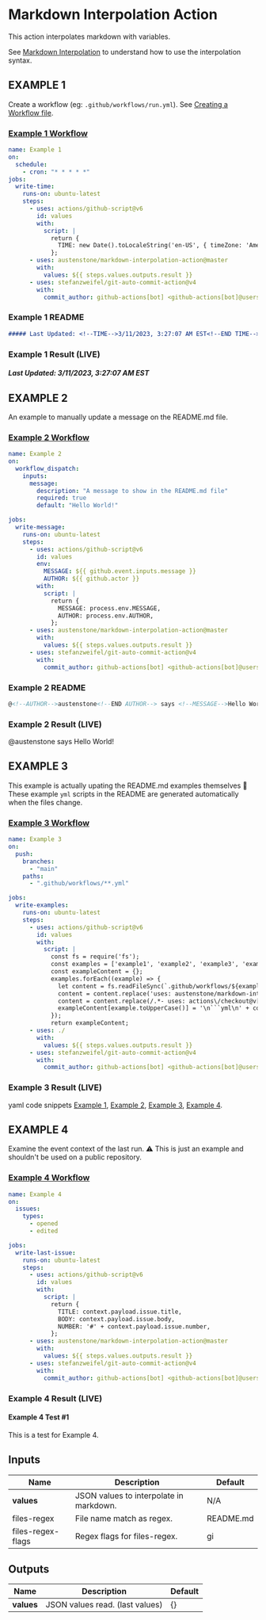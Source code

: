 # Markdown Interpolation Action

This action interpolates markdown with variables.

See [Markdown Interpolation](https://github.com/austenstone/markdown-interpolation#writing) to understand how to use the interpolation syntax.

## EXAMPLE 1
Create a workflow (eg: `.github/workflows/run.yml`). See [Creating a Workflow file](https://help.github.com/en/articles/configuring-a-workflow#creating-a-workflow-file).

### [Example 1 Workflow](.github/workflows/example1.yml)

<!--EXAMPLE1-->
```yml
name: Example 1
on:
  schedule:
    - cron: "* * * * *"
jobs:
  write-time:
    runs-on: ubuntu-latest
    steps:
      - uses: actions/github-script@v6
        id: values
        with:
          script: |
            return {
              TIME: new Date().toLocaleString('en-US', { timeZone: 'America/New_York', timeZoneName: 'short' }),
            };
      - uses: austenstone/markdown-interpolation-action@master
        with:
          values: ${{ steps.values.outputs.result }}
      - uses: stefanzweifel/git-auto-commit-action@v4
        with:
          commit_author: github-actions[bot] <github-actions[bot]@users.noreply.github.com>

```
<!--END EXAMPLE1-->

### Example 1 README
```md
##### Last Updated: <!--TIME-->3/11/2023, 3:27:07 AM EST<!--END TIME-->
```

### Example 1 Result (LIVE)
##### Last Updated: <!--TIME-->3/11/2023, 3:27:07 AM EST<!--END TIME-->

## EXAMPLE 2

An example to manually update a message on the README.md file.

### [Example 2 Workflow](.github/workflows/example2.yml)
<!--EXAMPLE2-->
```yml
name: Example 2
on:
  workflow_dispatch:
    inputs:
      message:
        description: "A message to show in the README.md file"
        required: true
        default: "Hello World!"

jobs:
  write-message:
    runs-on: ubuntu-latest
    steps:
      - uses: actions/github-script@v6
        id: values
        env:
          MESSAGE: ${{ github.event.inputs.message }}
          AUTHOR: ${{ github.actor }}
        with:
          script: |
            return {
              MESSAGE: process.env.MESSAGE,
              AUTHOR: process.env.AUTHOR,
            };
      - uses: austenstone/markdown-interpolation-action@master
        with:
          values: ${{ steps.values.outputs.result }}
      - uses: stefanzweifel/git-auto-commit-action@v4
        with:
          commit_author: github-actions[bot] <github-actions[bot]@users.noreply.github.com>

```
<!--END EXAMPLE2-->

### Example 2 README
```md
@<!--AUTHOR-->austenstone<!--END AUTHOR--> says <!--MESSAGE-->Hello World!<!--END MESSAGE-->
```

### Example 2 Result (LIVE)
@<!--AUTHOR-->austenstone<!--END AUTHOR--> says <!--MESSAGE-->Hello World!<!--END MESSAGE-->

## EXAMPLE 3

This example is actually upating the README.md examples themselves 🤯
These example `yml` scripts in the README are generated automatically when the files change.

### [Example 3 Workflow](.github/workflows/example3.yml)
<!--EXAMPLE3-->
```yml
name: Example 3
on:
  push:
    branches:
      - "main"
    paths:
      - ".github/workflows/**.yml"

jobs:
  write-examples:
    runs-on: ubuntu-latest
    steps:
      - uses: actions/github-script@v6
        id: values
        with:
          script: |
            const fs = require('fs');
            const examples = ['example1', 'example2', 'example3', 'example4'];
            const exampleContent = {};
            examples.forEach((example) => {
              let content = fs.readFileSync(`.github/workflows/${example}.yml`).toString();
              content = content.replace('uses: austenstone/markdown-interpolation-action@master', 'uses: austenstone/markdown-interpolation-action@master');
              content = content.replace(/.*- uses: actions\/checkout@v[0-9]+\n/g, '')
              exampleContent[example.toUpperCase()] = '\n```yml\n' + content + '\n```\n';
            });
            return exampleContent;
      - uses: ./
        with:
          values: ${{ steps.values.outputs.result }}
      - uses: stefanzweifel/git-auto-commit-action@v4
        with:
          commit_author: github-actions[bot] <github-actions[bot]@users.noreply.github.com>

```
<!--END EXAMPLE3-->

### Example 3 Result (LIVE)
yaml code snippets [Example 1](#example-1-workflow), [Example 2](#example-2-workflow), [Example 3](#example-3-workflow), [Example 4](#example-4-workflow).

## EXAMPLE 4

Examine the event context of the last run.
⚠️ This is just an example and shouldn't be used on a public repository.

### [Example 4 Workflow](.github/workflows/example4.yml)
<!--EXAMPLE4-->
```yml
name: Example 4
on:
  issues:
    types:
      - opened
      - edited

jobs:
  write-last-issue:
    runs-on: ubuntu-latest
    steps:
      - uses: actions/github-script@v6
        id: values
        with:
          script: |
            return {
              TITLE: context.payload.issue.title,
              BODY: context.payload.issue.body,
              NUMBER: '#' + context.payload.issue.number,
            };
      - uses: austenstone/markdown-interpolation-action@master
        with:
          values: ${{ steps.values.outputs.result }}
      - uses: stefanzweifel/git-auto-commit-action@v4
        with:
          commit_author: github-actions[bot] <github-actions[bot]@users.noreply.github.com>

```
<!--END EXAMPLE4-->

### Example 4 Result (LIVE)
#### <!--TITLE-->Example 4 Test<!--END TITLE--> <!--NUMBER-->#1<!--END NUMBER-->
<!--BODY-->This is a test for Example 4.<!--END BODY-->

## Inputs

| Name | Description | Default |
| --- | - | - |
| **values** | JSON values to interpolate in markdown. | N/A |
| files-regex | File name match as regex. | README.md |
| files-regex-flags | Regex flags for files-regex. | gi |

## Outputs

| Name | Description | Default |
| --- | - | - |
| **values** | JSON values read. (last values) | {} |
